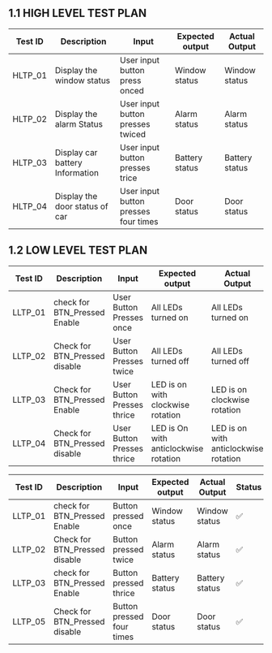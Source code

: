 ## 1.1 HIGH LEVEL TEST PLAN
|Test ID|	Description|	Input|	Expected output|	Actual Output|
|-------|------------|-------|-----------------|---------------|
|HLTP_01|Display the window status	| User input button press	onced |Window status|	Window status|
|HLTP_02|Display the alarm Status	| User input button presses twiced|	Alarm status	|	Alarm status	|
|HLTP_03|Display car battery Information| User input button presses trice|	Battery status| Battery status|
|HLTP_04|Display the door status of car| User input button presses four times|	Door status|	Door status|

## 1.2 LOW LEVEL TEST PLAN
|Test ID|	Description|	Input	|Expected output|	Actual Output|	Status|
|-------|------------|--------|---------------|--------------|--------|
|LLTP_01| check for BTN_Pressed Enable|	 User Button Presses once|	All LEDs turned on|	All LEDs turned on|	✅|
|LLTP_02|	Check for BTN_Pressed disable| User Button Presses twice|	All LEDs turned off|		All LEDs turned off|	✅|
|LLTP_03|	Check for BTN_Pressed Enable| User Button Presses thrice	|LED is on with clockwise rotation|LED is on clockwise rotation|	✅|
|LLTP_04	|Check for BTN_Pressed disable	|User Button Presses thrice	|LED is On with anticlockwise rotation	|LED is on with anticlockwise rotation	|✅|

|Test ID|	Description|	Input	|Expected output|	Actual Output|	Status|
|-------|------------|--------|---------------|--------------|--------|
|LLTP_01|	check for BTN_Pressed Enable|	Button pressed once|Window status|	Window status|	✅|	
|LLTP_02	|Check for BTN_Pressed disable|Button pressed twice|	Alarm status|Alarm status	|	✅|
|LLTP_03	|check for BTN_Pressed Enable|Button pressed thrice|	Battery status|Battery status|	✅|
|LLTP_05	|Check for BTN_Pressed disable|Button pressed four times|Door status|	Door status	|	✅|
